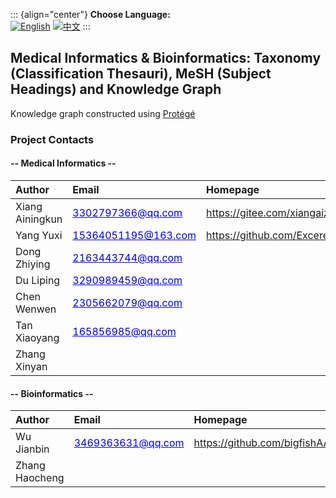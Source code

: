 ::: {align="center"}
**Choose Language:**\
[![English](https://img.shields.io/badge/Language-English-blue.svg)](./README,En.md) [![中文](https://img.shields.io/badge/Language-中文-red.svg)](./README.md)
:::

## Medical Informatics & Bioinformatics: Taxonomy (Classification Thesauri), MeSH (Subject Headings) and Knowledge Graph

Knowledge graph constructed using [Protégé](https://protege.stanford.edu/)

### Project Contacts

#### -- Medical Informatics --

| **Author** | **Email** | **Homepage** |
|:-----------------------|:-----------------------|:-----------------------|
| Xiang Ainingkun | <a style="color: blue; text-decoration: underline;">3302797366\@qq.com</a> | <https://gitee.com/xiangaizhuazhua> |
| Yang Yuxi | <a style="color: blue; text-decoration: underline;">15364051195\@163.com</a> | <https://github.com/Exceret> |
| Dong Zhiying | <a style="color: blue; text-decoration: underline;">2163443744\@qq.com</a> |  |
| Du Liping | <a style="color: blue; text-decoration: underline;">3290989459\@qq.com</a> |  |
| Chen Wenwen | <a style="color: blue; text-decoration: underline;">2305662079\@qq.com</a> |  |
| Tan Xiaoyang | <a style="color: blue; text-decoration: underline;">165856985\@qq.com</a> |  |
| Zhang Xinyan | <a style="color: blue; text-decoration: underline;"></a> |  |

#### -- Bioinformatics --

| **Author** | **Email** | **Homepage** |
|:-----------------------|:-----------------------|:-----------------------|
| Wu Jianbin | <a style="color: blue; text-decoration: underline;">3469363631\@qq.com</a> | <https://github.com/bigfishAAA9> |
| Zhang Haocheng | <a style="color: blue; text-decoration: underline;"></a> |  |